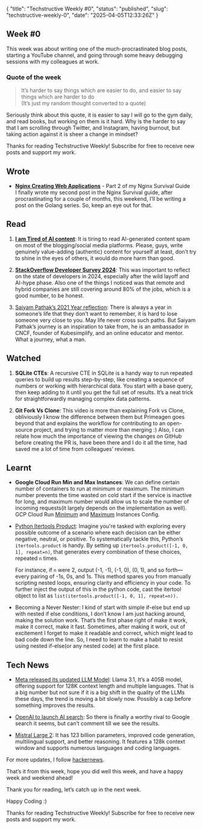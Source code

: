 {
  "title": "Techstructive Weekly #0",
  "status": "published",
  "slug": "techstructive-weekly-0",
  "date": "2025-04-05T12:33:26Z"
}

<h2>Week #0</h2>
<p>This week was about writing one of the much-procrastinated blog posts, starting a YouTube channel, and going through some heavy debugging sessions with my colleagues at work.</p>
<h3>Quote of the week</h3>
<blockquote>
<p>It’s harder to say things which are easier to do, and easier to say things which are harder to do<br>
(It’s just my random thought converted to a quote)</p>
</blockquote>
<p>Seriously think about this quote, it is easier to say I will go to the gym daily, and read books, but working on them is it hard. Why is the harder to say that I am scrolling through Twitter, and Instagram, having burnout, but taking action against it is sheer a change in mindset?</p>
<p>Thanks for reading Techstructive Weekly! Subscribe for free to receive new posts and support my work.</p>
<h2>Wrote</h2>
<ul>
<li><a href="https://www.meetgor.com/nginx-02-web-servers/"><strong>Nginx Creating Web Applications</strong></a> - Part 2 of my Nginx Survival Guide<br>
I finally wrote my second post in the Nginx Survival guide, after procrastinating for a couple of months, this weekend, I’ll be writing a post on the Golang series. So, keep an eye out for that.</li>
</ul>
<h2>Read</h2>
<ol>
<li>
<p><a href="https://dev.to/syeo66/im-tired-of-it-5fe2"><strong>I am Tired of AI content</strong></a>: It is tiring to read AI-generated content spam on most of the blogging/social media platforms. Please, guys, write genuinely value-adding (authentic) content for yourself at least, don’t try to shine in the eyes of others, it would do more harm than good.</p>
</li>
<li>
<p><a href="https://survey.stackoverflow.co/2024/"><strong>StackOverflow Developer Survey 2024</strong></a>: This was important to reflect on the state of developers in 2024, especially after the wild layoff and AI-hype phase. Also one of the things I noticed was that remote and hybrid companies are still covering around 80% of the jobs, which is a good number, to be honest.</p>
</li>
<li>
<p><a href="https://saiyampathak.medium.com/2021-year-i-want-and-do-not-want-to-remember-4229c4a32015">Saiyam Pathak’s 2021 Year reflection</a>: There is always a year in someone’s life that they don’t want to remember, it is hard to lose someone very close to you. May life never cross such paths. But Saiyam Pathak’s journey is an inspiration to take from, he is an ambassador in CNCF, founder of Kubesimplify, and an online educator and mentor. What a journey, what a man.</p>
</li>
</ol>
<h2>Watched</h2>
<ol>
<li>
<p><strong>SQLite CTEs</strong>: A recursive CTE in SQLite is a handy way to run repeated queries to build up results step-by-step, like creating a sequence of numbers or working with hierarchical data. You start with a base query, then keep adding to it until you get the full set of results. It’s a neat trick for straightforwardly managing complex data patterns.</p>
</li>
<li>
<p><strong>Git Fork Vs Clone</strong>: This video is more than explaining Fork vs Clone, obliviously I know the difference between them but Primeagen goes beyond that and explains the workflow for contributing to an open-source project, and trying to matter more than merging :) Also, I can relate how much the importance of viewing the changes on GitHub before creating the PR is, have been there and I do it all the time, had saved me a lot of time from colleagues’ reviews.</p>
</li>
</ol>
<h2>Learnt</h2>
<ul>
<li>
<p><strong>Google Cloud Run Min and Max Instances</strong>: We can define certain number of containers to run at minimum or maximum. The minimum number prevents the time wasted on cold start if the service is inactive for long, and maximum number would allow us to scale the number of incoming requests(it largely depends on the implementation as well). GCP Cloud Run <a href="https://cloud.google.com/run/docs/configuring/min-instances">Minimum</a> and <a href="https://cloud.google.com/run/docs/configuring/max-instances">Maximum</a> Instances Config.</p>
</li>
<li>
<p><a href="https://docs.python.org/3/library/itertools.html#itertools.product">Python Itertools Product</a>: Imagine you're tasked with exploring every possible outcome of a scenario where each decision can be either negative, neutral, or positive. To systematically tackle this, Python’s <code>itertools.product</code> is handy. By setting up <code>itertools.product([-1, 0, 1], repeat=n)</code>, that generates every combination of these choices, repeated <code>n</code> times.</p>
<p>For instance, if <code>n</code> were 2, output (-1, -1), (-1, 0), (0, 1), and so forth—every pairing of -1s, 0s, and 1s. This method spares you from manually scripting nested loops, ensuring clarity and efficiency in your code. To further inject the output of this in the python code, cast the itertool object to list as <code>list(itertools.product([-1, 0, 1], repeat=n)).</code></p>
</li>
<li>
<p>Becoming a Never Nester: I kind of start with simple if-else but end up with nested if else conditions, I don’t know I am just hacking around, making the solution work. That’s the first phase right of make it work, make it correct, make it fast. Sometimes, after making it work, out of excitement I forget to make it readable and correct, which might lead to bad code down the line. So, I need to learn to make a habit to resist using nested if-else(or any nested code) at the first place.</p>
</li>
</ul>
<h2>Tech News</h2>
<ul>
<li>
<p><a href="https://ai.meta.com/blog/meta-llama-3-1/">Meta released its updated LLM Model</a>: Llama 3.1, It’s a 405B model, offering support for 128K context length and multiple languages. That is a big number but not sure if it is a big shift in the quality of the LLMs these days, the trend is moving a bit slowly now. Possibly a cap before something improves the results.</p>
</li>
<li>
<p><a href="https://chatgpt.com/search">OpenAI to launch AI search</a>: So there is finally a worthy rival to Google search it seems, but can’t comment till we see the results.</p>
</li>
<li>
<p><a href="https://mistral.ai/news/mistral-large-2407">Mistral Large 2</a>: It has 123 billion parameters, improved code generation, multilingual support, and better reasoning. It features a 128k context window and supports numerous languages and coding languages.</p>
</li>
</ul>
<p>For more updates, I follow <a href="https://mailchi.mp/hackernewsletter/567">hackernews</a>.</p>
<p>That’s it from this week, hope you did well this week, and have a happy week and weekend ahead!</p>
<p>Thank you for reading, let’s catch up in the next week.</p>
<p>Happy Coding :)</p>
<p>Thanks for reading Techstructive Weekly! Subscribe for free to receive new posts and support my work.</p>

